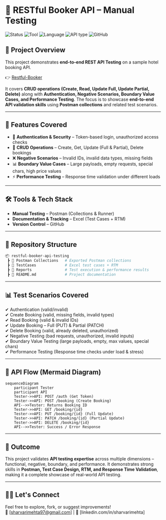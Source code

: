 # 🏨 RESTful Booker API – Manual Testing

![Status](https://img.shields.io/badge/Status-Completed-brightgreen?style=for-the-badge)
![Tool](https://img.shields.io/badge/Tool-Postman-FF6C37?style=for-the-badge&logo=postman&logoColor=white)
![Language](https://img.shields.io/badge/Language-JSON-pink?style=for-the-badge\&logo=w3c)
![API type](https://img.shields.io/badge/API%20Type-REST%20API-00A4EF?style=for-the-badge&logo=testinglibrary&logoColor=white)
![GitHub](https://img.shields.io/badge/Repo%20Type-Testing%20Portfolio-white?style=for-the-badge\&logo=github)

## 📌 Project Overview

This project demonstrates **end-to-end REST API Testing** on a sample hotel booking API.

👉 [Restful-Booker](https://restful-booker.herokuapp.com/apidoc/index.html)

It covers **CRUD operations (Create, Read, Update Full, Update Partial, Delete)** along with **Authentication, Negative Scenarios, Boundary Value Cases, and Performance Testing**.
The focus is to showcase **end-to-end API validation skills** using **Postman collections** and related test scenarios.

---

## 🚀 Features Covered

* 🔑 **Authentication & Security** – Token-based login, unauthorized access checks 
* 📖 **CRUD Operations** – Create, Get, Update (Full & Partial), Delete bookings 
* ❌ **Negative Scenarios** – Invalid IDs, invalid data types, missing fields 
* 📊 **Boundary Value Cases** – Large payloads, empty requests, special chars, high price values 
* ⚡ **Performance Testing** – Response time validation under different loads 

---

## 🛠️ Tools & Tech Stack

* **Manual Testing** – Postman (Collections & Runner)
* **Documentation & Tracking** – Excel (Test Cases + RTM)
* **Version Control** – GitHub

---

## 📂 Repository Structure

```bash
📦 restful-booker-api-testing
 ┣ 📂 Postman Collections   # Exported Postman collections
 ┣ 📂 TestCases             # Excel test cases + RTM
 ┣ 📂 Reports               # Test execution & performance results
 ┣ 📜 README.md             # Project documentation
```

---

## 📊 Test Scenarios Covered

✔ Authentication (valid/invalid)    
✔ Create Booking (valid, missing fields, invalid types)    
✔ Read Booking (valid & invalid IDs)    
✔ Update Booking – Full (PUT) & Partial (PATCH)   
✔ Delete Booking (valid, already deleted, unauthorized)   
✔ Negative Testing (bad requests, unauthorized, invalid inputs)   
✔ Boundary Value Testing (large payloads, empty, max values, special chars)    
✔ Performance Testing (Response time checks under load & stress)    

---

## 📸 API Flow (Mermaid Diagram)

```mermaid
sequenceDiagram
    participant Tester
    participant API
    Tester->>API: POST /auth (Get Token)
    Tester->>API: POST /booking (Create Booking)
    API-->>Tester: Returns Booking ID
    Tester->>API: GET /booking/{id}
    Tester->>API: PUT /booking/{id} (Full Update)
    Tester->>API: PATCH /booking/{id} (Partial Update)
    Tester->>API: DELETE /booking/{id}
    API-->>Tester: Success / Error Response
```

---

## 🌟 Outcome

This project validates **API testing expertise** across multiple dimensions – functional, negative, boundary, and performance.
It demonstrates strong skills in **Postman, Test Case Design, RTM, and Response Time Validation**, making it a complete showcase of real-world API testing.

---

## 🙋‍♂️ Let's Connect

Feel free to explore, fork, or suggest improvements!  
📧 [sharvarimehta97@gmail.com] | 💼 [linkedin.com/in/sharvarimehta]
